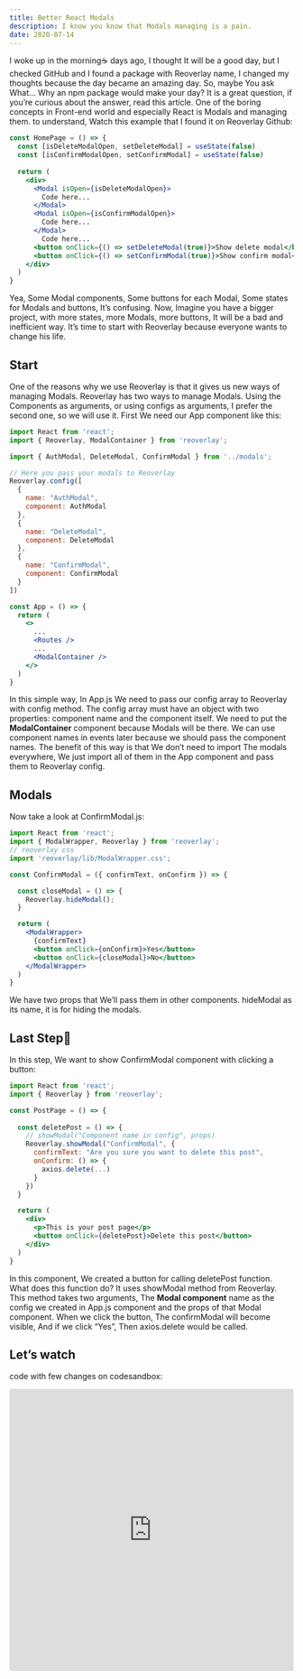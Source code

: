 ```yaml
---
title: Better React Modals
description: I know you know that Modals managing is a pain.
date: 2020-07-14
---
```

I woke up in the morning☕ days ago, I thought It will be a good day, but I checked GitHub and I found a package with Reoverlay name, I changed my thoughts because the day became an amazing day.
So, maybe You ask What… Why an npm package would make your day? It is a great question, if you’re curious about the answer, read this article.
One of the boring concepts in Front-end world and especially React is Modals and managing them.
to understand, Watch this example that I found it on Reoverlay Github:
```jsx 
const HomePage = () => {
  const [isDeleteModalOpen, setDeleteModal] = useState(false)
  const [isConfirmModalOpen, setConfirmModal] = useState(false)
  
  return (
    <div>
      <Modal isOpen={isDeleteModalOpen}>
        Code here...
      </Modal>
      <Modal isOpen={isConfirmModalOpen}>
		Code here...
	  </Modal>
      	Code here...
      <button onClick={() => setDeleteModal(true)}>Show delete modal</button>
      <button onClick={() => setConfirmModal(true)}>Show confirm modal</button>
    </div>
  )
}
```
Yea, Some Modal components, Some buttons for each Modal, Some states for Modals and buttons, It’s confusing.
Now, Imagine you have a bigger project, with more states, more Modals, more buttons, It will be a bad and inefficient way. It’s time to start with Reoverlay because everyone wants to change his life.
## Start
One of the reasons why we use Reoverlay is that it gives us new ways of managing Modals.
Reoverlay has two ways to manage Modals. Using the Components as arguments, or using configs as arguments, I prefer the second one, so we will use it.
First We need our App component like this:
```jsx 
import React from 'react';
import { Reoverlay, ModalContainer } from 'reoverlay';

import { AuthModal, DeleteModal, ConfirmModal } from '../modals';

// Here you pass your modals to Reoverlay
Reoverlay.config([
  {
    name: "AuthModal",
    component: AuthModal
  },
  {
    name: "DeleteModal",
    component: DeleteModal
  },
  {
    name: "ConfirmModal",
    component: ConfirmModal
  }
])

const App = () => {
  return (
    <>
      ...
      <Routes />
      ...
      <ModalContainer />
    </>
  )
}
```
In this simple way, In App.js We need to pass our config array to Reoverlay with config method. The config array must have an object with two properties: component name and the component itself.
We need to put the **ModalContainer** component because Modals will be there.
We can use component names in events later because we should pass the component names.
The benefit of this way is that We don’t need to import The modals everywhere, We just import all of them in the App component and pass them to Reoverlay config.
## Modals
Now take a look at ConfirmModal.js:
```jsx 
import React from 'react';
import { ModalWrapper, Reoverlay } from 'reoverlay';
// reoverlay css 
import 'reoverlay/lib/ModalWrapper.css';

const ConfirmModal = ({ confirmText, onConfirm }) => {

  const closeModal = () => {
    Reoverlay.hideModal();
  }

  return (
    <ModalWrapper>
      {confirmText}
      <button onClick={onConfirm}>Yes</button>
      <button onClick={closeModal}>No</button>
    </ModalWrapper>
  )
}
```
We have two props that We’ll pass them in other components. hideModal as its name, it is for hiding the modals.
## Last Step🙂
In this step, We want to show ConfirmModal component with clicking a button:
```jsx
import React from 'react';
import { Reoverlay } from 'reoverlay';

const PostPage = () => {
  
  const deletePost = () => {
    // showModal("Component name in config", props)
    Reoverlay.showModal("ConfirmModal", {
      confirmText: "Are you sure you want to delete this post",
      onConfirm: () => {
        axios.delete(...)
      }
    })
  }

  return (
    <div>
      <p>This is your post page</p>
      <button onClick={deletePost}>Delete this post</button>
    </div>
  )
}
```
In this component, We created a button for calling deletePost function. What does this function do? It uses showModal method from Reoverlay. This method takes two arguments, The **Modal component** name as the config we created in App.js component and the props of that Modal component. When we click the button, The confirmModal will become visible, And if we click “Yes”, Then axios.delete would be called.
## Let’s watch
code with few changes on codesandbox:
<iframe src="https://codesandbox.io/embed/suspicious-haslett-9fjb0?fontsize=14&hidenavigation=1&theme=dark"
     style="width:100%; height:500px; border:0; border-radius: 4px; overflow:hidden;"
     title="suspicious-haslett-9fjb0"
     allow="accelerometer; ambient-light-sensor; camera; encrypted-media; geolocation; gyroscope; hid; microphone; midi; payment; usb; vr; xr-spatial-tracking"
     sandbox="allow-forms allow-modals allow-popups allow-presentation allow-same-origin allow-scripts"
/>
I hope you liked the article, before going to bed, make sure to use Reoverlay.


